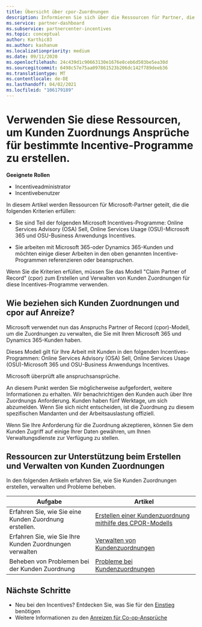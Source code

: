 ```yaml
---
title: Übersicht über cpor-Zuordnungen
description: Informieren Sie sich über die Ressourcen für Partner, die Kunden bestimmte Incentive-Programme über das Anspruchs Modell für Partner of Record (cpor) zuordnen müssen.
ms.service: partner-dashboard
ms.subservice: partnercenter-incentives
ms.topic: conceptual
author: Karthic83
ms.author: kashanum
ms.localizationpriority: medium
ms.date: 09/11/2020
ms.openlocfilehash: 24c439d1c90663130e1676e8ceb6d503be5ea30d
ms.sourcegitcommit: 6498c57e75aa097861523b206dc142f789deeb36
ms.translationtype: MT
ms.contentlocale: de-DE
ms.lasthandoff: 04/02/2021
ms.locfileid: "106179189"
---
```

# <a name="use-these-resources-to-make-customer-association-claims-for-specific-incentives-programs"></a>Verwenden Sie diese Ressourcen, um Kunden Zuordnungs Ansprüche für bestimmte Incentive-Programme zu erstellen.

**Geeignete Rollen**

- Incentiveadministrator
- Incentivebenutzer

In diesem Artikel werden Ressourcen für Microsoft-Partner geteilt, die die folgenden Kriterien erfüllen:

- Sie sind Teil der folgenden Microsoft Incentives-Programme: Online Services Advisory (OSA) Sell, Online Services Usage (OSU)-Microsoft 365 und OSU-Business Anwendungs Incentives.

- Sie arbeiten mit Microsoft 365-oder Dynamics 365-Kunden und möchten einige dieser Arbeiten in den oben genannten Incentive-Programmen referenzieren oder beanspruchen.

Wenn Sie die Kriterien erfüllen, müssen Sie das Modell "Claim Partner of Record" (cpor) zum Erstellen und Verwalten von Kunden Zuordnungen für diese Incentives-Programme verwenden.
 
## <a name="how-do-customer-associations-and-cpor-relate-to-incentives"></a>Wie beziehen sich Kunden Zuordnungen und cpor auf Anreize?

Microsoft verwendet nun das Anspruchs Partner of Record (cpor)-Modell, um die Zuordnungen zu verwalten, die Sie mit Ihren Microsoft 365 und Dynamics 365-Kunden haben.

Dieses Modell gilt für Ihre Arbeit mit Kunden in den folgenden Incentives-Programmen: Online Services Advisory (OSA) Sell, Online Services Usage (OSU)-Microsoft 365 und OSU-Business Anwendungs Incentives.

Microsoft überprüft alle anspruchsansprüche.

An diesem Punkt werden Sie möglicherweise aufgefordert, weitere Informationen zu erhalten. Wir benachrichtigen den Kunden auch über Ihre Zuordnungs Anforderung. Kunden haben fünf Werktage, um sich abzumelden. Wenn Sie sich nicht entscheiden, ist die Zuordnung zu diesem spezifischen Mandanten und der Arbeitsauslastung offiziell.

Wenn Sie Ihre Anforderung für die Zuordnung akzeptieren, können Sie dem Kunden Zugriff auf einige Ihrer Daten gewähren, um Ihnen Verwaltungsdienste zur Verfügung zu stellen. 

## <a name="resources-to-help-you-create-and-manage-customer-associations"></a>Ressourcen zur Unterstützung beim Erstellen und Verwalten von Kunden Zuordnungen

In den folgenden Artikeln erfahren Sie, wie Sie Kunden Zuordnungen erstellen, verwalten und Probleme beheben.

|  **Aufgabe**  |  **Artikel**  |
|--------------|-----------|
| Erfahren Sie, wie Sie eine Kunden Zuordnung erstellen.  | [Erstellen einer Kundenzuordnung mithilfe des CPOR-Modells](submit-osa-claim.md)  |
|Erfahren Sie, wie Sie Ihre Kunden Zuordnungen verwalten  | [Verwalten von Kundenzuordnungen](incentives-manage-customer-associations.md)  |
|Beheben von Problemen bei der Kunden Zuordnung  | [Probleme bei Kundenzuordnungen](incentives-customer-association-issues.md)  |

## <a name="next-steps"></a>Nächste Schritte

- Neu bei den Incentives? Entdecken Sie, was Sie für den [Einstieg](incentives-get-started-intro.md) benötigen
- Weitere Informationen zu den [Anreizen für Co-op-Ansprüche](claims-overview.md)
